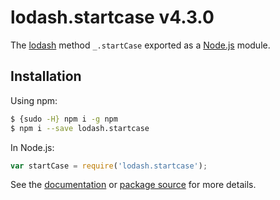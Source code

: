 # lodash.startcase v4.3.0

The [lodash](https://lodash.com/) method `_.startCase` exported as a [Node.js](https://nodejs.org/) module.

## Installation

Using npm:
```bash
$ {sudo -H} npm i -g npm
$ npm i --save lodash.startcase
```

In Node.js:
```js
var startCase = require('lodash.startcase');
```

See the [documentation](https://lodash.com/docs#startCase) or [package source](https://github.com/lodash/lodash/blob/4.3.0-npm-packages/lodash.startcase) for more details.
